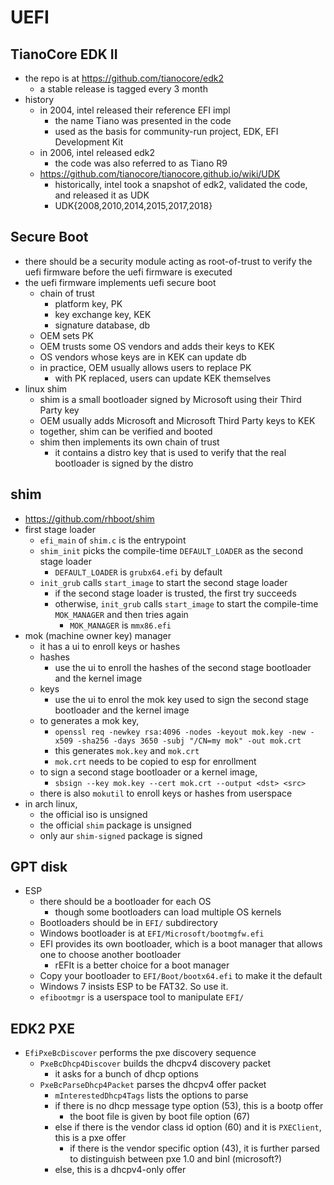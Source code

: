UEFI
====

## TianoCore EDK II

- the repo is at <https://github.com/tianocore/edk2>
  - a stable release is tagged every 3 month
- history
  - in 2004, intel released their reference EFI impl
    - the name Tiano was presented in the code
    - used as the basis for community-run project, EDK, EFI Development Kit
  - in 2006, intel released edk2
    - the code was also referred to as Tiano R9
  - <https://github.com/tianocore/tianocore.github.io/wiki/UDK>
    - historically, intel took a snapshot of edk2, validated the code, and
      released it as UDK
    - UDK{2008,2010,2014,2015,2017,2018}

## Secure Boot

- there should be a security module acting as root-of-trust to verify the uefi
  firmware before the uefi firmware is executed
- the uefi firmware implements uefi secure boot
  - chain of trust
    - platform key, PK
    - key exchange key, KEK
    - signature database, db
  - OEM sets PK
  - OEM trusts some OS vendors and adds their keys to KEK
  - OS vendors whose keys are in KEK can update db
  - in practice, OEM usually allows users to replace PK
    - with PK replaced, users can update KEK themselves
- linux shim
  - shim is a small bootloader signed by Microsoft using their Third Party key
  - OEM usually adds Microsoft and Microsoft Third Party keys to KEK
  - together, shim can be verified and booted
  - shim then implements its own chain of trust
    - it contains a distro key that is used to verify that the real bootloader
      is signed by the distro

## shim

- <https://github.com/rhboot/shim>
- first stage loader
  - `efi_main` of `shim.c` is the entrypoint
  - `shim_init` picks the compile-time `DEFAULT_LOADER` as the second stage
    loader
    - `DEFAULT_LOADER` is `grubx64.efi` by default
  - `init_grub` calls `start_image` to start the second stage loader
    - if the second stage loader is trusted, the first try succeeds
    - otherwise, `init_grub` calls `start_image` to start the compile-time
      `MOK_MANAGER` and then tries again
      - `MOK_MANAGER` is `mmx86.efi`
- mok (machine owner key) manager
  - it has a ui to enroll keys or hashes
  - hashes
    - use the ui to enroll the hashes of the second stage bootloader and the
      kernel image
  - keys
    - use the ui to enrol the mok key used to sign the second stage bootloader
      and the kernel image
  - to generates a mok key,
    - `openssl req -newkey rsa:4096 -nodes -keyout mok.key -new -x509 -sha256 -days 3650 -subj "/CN=my mok" -out mok.crt`
    - this generates `mok.key` and `mok.crt`
    - `mok.crt` needs to be copied to esp for enrollment
  - to sign a second stage bootloader or a kernel image,
    - `sbsign --key mok.key --cert mok.crt --output <dst> <src>`
  - there is also `mokutil` to enroll keys or hashes from userspace
- in arch linux,
  - the official iso is unsigned
  - the official `shim` package is unsigned
  - only aur `shim-signed` package is signed

## GPT disk

- ESP
  - there should be a bootloader for each OS
    - though some bootloaders can load multiple OS kernels
  - Bootloaders should be in `EFI/` subdirectory
  - Windows bootloader is at `EFI/Microsoft/bootmgfw.efi`
  - EFI provides its own bootloader, which is a boot manager that allows one to
    choose another bootloader
    - rEFIt is a better choice for a boot manager
  - Copy your bootloader to `EFI/Boot/bootx64.efi` to make it the default
  - Windows 7 insists ESP to be FAT32.  So use it.
  - `efibootmgr` is a userspace tool to manipulate `EFI/`

## EDK2 PXE

- `EfiPxeBcDiscover` performs the pxe discovery sequence
  - `PxeBcDhcp4Discover` builds the dhcpv4 discovery packet
    - it asks for a bunch of dhcp options
  - `PxeBcParseDhcp4Packet` parses the dhcpv4 offer packet
    - `mInterestedDhcp4Tags` lists the options to parse
    - if there is no dhcp message type option (53), this is a bootp offer
      - the boot file is given by boot file option (67)
    - else if there is the vendor class id option (60) and it is
      `PXEClient`, this is a pxe offer
      - if there is the vendor specific option (43), it is further parsed to
        distinguish between pxe 1.0 and binl (microsoft?)
    - else, this is a dhcpv4-only offer
